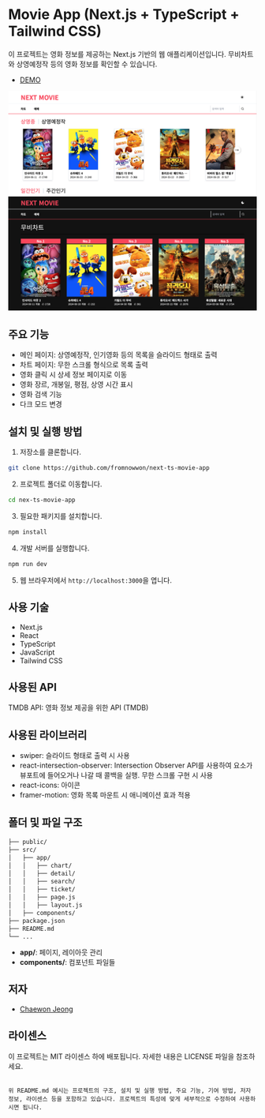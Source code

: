 # Movie App (Next.js + TypeScript + Tailwind CSS)

이 프로젝트는 영화 정보를 제공하는 Next.js 기반의 웹 애플리케이션입니다. 무비차트와 상영예정작 등의 영화 정보를 확인할 수 있습니다.

- [DEMO](https://next-ts-movie-app.vercel.app/)

![DEMO PAGE](./public/sample1.png)
![DEMO PAGE](./public/sample2.png)

## 주요 기능

- 메인 페이지: 상영예정작, 인기영화 등의 목록을 슬라이드 형태로 출력
- 차트 페이지: 무한 스크롤 형식으로 목록 출력
- 영화 클릭 시 상세 정보 페이지로 이동
- 영화 장르, 개봉일, 평점, 상영 시간 표시
- 영화 검색 기능
- 다크 모드 변경

## 설치 및 실행 방법

1. 저장소를 클론합니다.

```bash
git clone https://github.com/fromnowwon/next-ts-movie-app
```

2. 프로젝트 폴더로 이동합니다.

```bash
cd nex-ts-movie-app
```

3. 필요한 패키지를 설치합니다.

```bash
npm install
```

4. 개발 서버를 실행합니다.

```bash
npm run dev
```

5. 웹 브라우저에서 `http://localhost:3000`을 엽니다.

## 사용 기술

- Next.js
- React
- TypeScript
- JavaScript
- Tailwind CSS

## 사용된 API

TMDB API: 영화 정보 제공을 위한 API (TMDB)

## 사용된 라이브러리

- swiper: 슬라이드 형태로 출력 시 사용
- react-intersection-observer: Intersection Observer API를 사용하여 요소가 뷰포트에 들어오거나 나갈 때 콜백을 실행. 무한 스크롤 구현 시 사용
- react-icons: 아이콘
- framer-motion: 영화 목록 마운트 시 애니메이션 효과 적용

## 폴더 및 파일 구조

```plaintext
├── public/
├── src/
│   ├── app/
│   │   ├── chart/
│   │   ├── detail/
│   │   ├── search/
│   │   ├── ticket/
│   │   ├── page.js
│   │   ├── layout.js
│   ├── components/
├── package.json
├── README.md
└── ...
```

- **app/**: 페이지, 레이아웃 관리
- **components/**: 컴포넌트 파일들

## 저자

- [Chaewon Jeong](https://github.com/fromnowwon)

## 라이센스

이 프로젝트는 MIT 라이센스 하에 배포됩니다. 자세한 내용은 LICENSE 파일을 참조하세요.

```

위 README.md 예시는 프로젝트의 구조, 설치 및 실행 방법, 주요 기능, 기여 방법, 저자 정보, 라이센스 등을 포함하고 있습니다. 프로젝트의 특성에 맞게 세부적으로 수정하여 사용하시면 됩니다.
```

